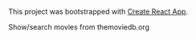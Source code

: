 This project was bootstrapped with [Create React App](https://github.com/facebookincubator/create-react-app).

Show/search movies from themoviedb.org
